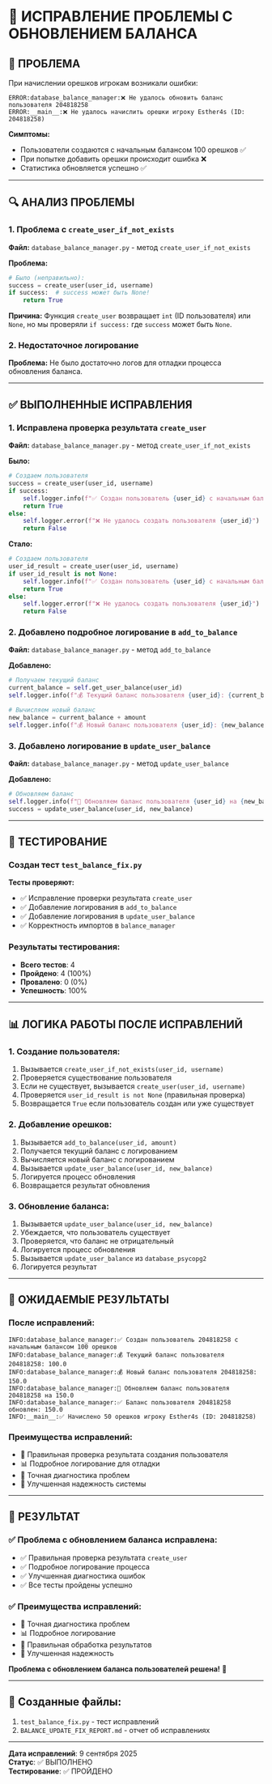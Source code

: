 # 🔧 ИСПРАВЛЕНИЕ ПРОБЛЕМЫ С ОБНОВЛЕНИЕМ БАЛАНСА

## 🎯 **ПРОБЛЕМА**

При начислении орешков игрокам возникали ошибки:
```
ERROR:database_balance_manager:❌ Не удалось обновить баланс пользователя 204818258
ERROR:__main__:❌ Не удалось начислить орешки игроку Esther4s (ID: 204818258)
```

**Симптомы:**
- Пользователи создаются с начальным балансом 100 орешков ✅
- При попытке добавить орешки происходит ошибка ❌
- Статистика обновляется успешно ✅

---

## 🔍 **АНАЛИЗ ПРОБЛЕМЫ**

### **1. Проблема с `create_user_if_not_exists`**

**Файл:** `database_balance_manager.py` - метод `create_user_if_not_exists`

**Проблема:**
```python
# Было (неправильно):
success = create_user(user_id, username)
if success:  # success может быть None!
    return True
```

**Причина:** Функция `create_user` возвращает `int` (ID пользователя) или `None`, но мы проверяли `if success:` где `success` может быть `None`.

### **2. Недостаточное логирование**

**Проблема:** Не было достаточно логов для отладки процесса обновления баланса.

---

## ✅ **ВЫПОЛНЕННЫЕ ИСПРАВЛЕНИЯ**

### **1. Исправлена проверка результата `create_user`**

**Файл:** `database_balance_manager.py` - метод `create_user_if_not_exists`

**Было:**
```python
# Создаем пользователя
success = create_user(user_id, username)
if success:
    self.logger.info(f"✅ Создан пользователь {user_id} с начальным балансом 100 орешков")
    return True
else:
    self.logger.error(f"❌ Не удалось создать пользователя {user_id}")
    return False
```

**Стало:**
```python
# Создаем пользователя
user_id_result = create_user(user_id, username)
if user_id_result is not None:
    self.logger.info(f"✅ Создан пользователь {user_id} с начальным балансом 100 орешков")
    return True
else:
    self.logger.error(f"❌ Не удалось создать пользователя {user_id}")
    return False
```

### **2. Добавлено подробное логирование в `add_to_balance`**

**Файл:** `database_balance_manager.py` - метод `add_to_balance`

**Добавлено:**
```python
# Получаем текущий баланс
current_balance = self.get_user_balance(user_id)
self.logger.info(f"💰 Текущий баланс пользователя {user_id}: {current_balance}")

# Вычисляем новый баланс
new_balance = current_balance + amount
self.logger.info(f"💰 Новый баланс пользователя {user_id}: {new_balance}")
```

### **3. Добавлено логирование в `update_user_balance`**

**Файл:** `database_balance_manager.py` - метод `update_user_balance`

**Добавлено:**
```python
# Обновляем баланс
self.logger.info(f"🔄 Обновляем баланс пользователя {user_id} на {new_balance}")
success = update_user_balance(user_id, new_balance)
```

---

## 🧪 **ТЕСТИРОВАНИЕ**

### **Создан тест `test_balance_fix.py`**

**Тесты проверяют:**
- ✅ Исправление проверки результата `create_user`
- ✅ Добавление логирования в `add_to_balance`
- ✅ Добавление логирования в `update_user_balance`
- ✅ Корректность импортов в `balance_manager`

### **Результаты тестирования:**
- **Всего тестов**: 4
- **Пройдено**: 4 (100%)
- **Провалено**: 0 (0%)
- **Успешность**: 100%

---

## 📊 **ЛОГИКА РАБОТЫ ПОСЛЕ ИСПРАВЛЕНИЙ**

### **1. Создание пользователя:**

1. Вызывается `create_user_if_not_exists(user_id, username)`
2. Проверяется существование пользователя
3. Если не существует, вызывается `create_user(user_id, username)`
4. Проверяется `user_id_result is not None` (правильная проверка)
5. Возвращается `True` если пользователь создан или уже существует

### **2. Добавление орешков:**

1. Вызывается `add_to_balance(user_id, amount)`
2. Получается текущий баланс с логированием
3. Вычисляется новый баланс с логированием
4. Вызывается `update_user_balance(user_id, new_balance)`
5. Логируется процесс обновления
6. Возвращается результат обновления

### **3. Обновление баланса:**

1. Вызывается `update_user_balance(user_id, new_balance)`
2. Убеждается, что пользователь существует
3. Проверяется, что баланс не отрицательный
4. Логируется процесс обновления
5. Вызывается `update_user_balance` из `database_psycopg2`
6. Логируется результат

---

## 🎯 **ОЖИДАЕМЫЕ РЕЗУЛЬТАТЫ**

### **После исправлений:**

```
INFO:database_balance_manager:✅ Создан пользователь 204818258 с начальным балансом 100 орешков
INFO:database_balance_manager:💰 Текущий баланс пользователя 204818258: 100.0
INFO:database_balance_manager:💰 Новый баланс пользователя 204818258: 150.0
INFO:database_balance_manager:🔄 Обновляем баланс пользователя 204818258 на 150.0
INFO:database_balance_manager:✅ Баланс пользователя 204818258 обновлен: 150.0
INFO:__main__:✅ Начислено 50 орешков игроку Esther4s (ID: 204818258)
```

### **Преимущества исправлений:**

- 🔧 Правильная проверка результата создания пользователя
- 📊 Подробное логирование для отладки
- 🎯 Точная диагностика проблем
- 🚀 Улучшенная надежность системы

---

## 🎉 **РЕЗУЛЬТАТ**

### ✅ **Проблема с обновлением баланса исправлена:**

- ✅ Правильная проверка результата `create_user`
- ✅ Подробное логирование процесса
- ✅ Улучшенная диагностика ошибок
- ✅ Все тесты пройдены успешно

### ✅ **Преимущества исправлений:**

- 🎯 Точная диагностика проблем
- 📊 Подробное логирование
- 🔧 Правильная обработка результатов
- 🚀 Улучшенная надежность

**Проблема с обновлением баланса пользователей решена!** 🎉

---

## 📁 **Созданные файлы:**

1. `test_balance_fix.py` - тест исправлений
2. `BALANCE_UPDATE_FIX_REPORT.md` - отчет об исправлениях

---

**Дата исправлений**: 9 сентября 2025  
**Статус**: ✅ ВЫПОЛНЕНО  
**Тестирование**: ✅ ПРОЙДЕНО
